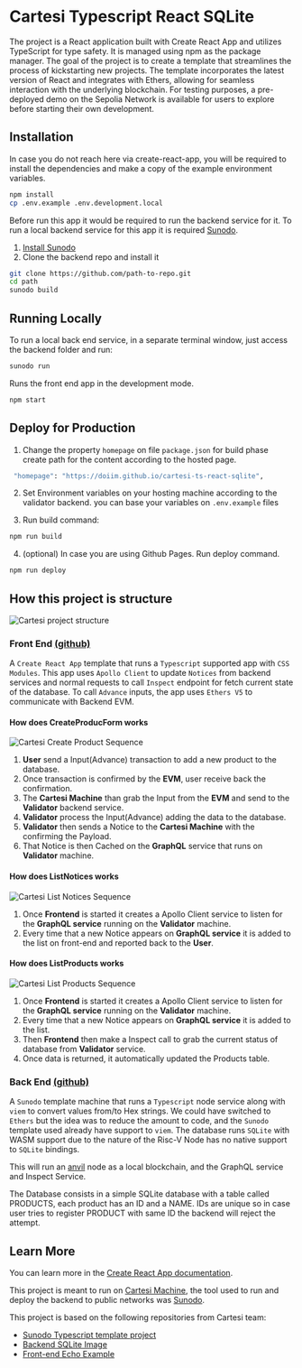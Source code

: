 # Cartesi Typescript React SQLite

The project is a React application built with Create React App and utilizes TypeScript for type safety. It is managed using npm as the package manager. The goal of the project is to create a template that streamlines the process of kickstarting new projects. The template incorporates the latest version of React and integrates with Ethers, allowing for seamless interaction with the underlying blockchain. For testing purposes, a pre-deployed demo on the Sepolia Network is available for users to explore before starting their own development.

<!-- [https://blabla](Live Demo) -->

## Installation

In case you do not reach here via create-react-app, you will be required to install the dependencies and make a copy of the example environment variables.

```sh
npm install
cp .env.example .env.development.local
```

Before run this app it would be required to run the backend service for it. To run a local backend service for this app it is required [Sunodo](https://docs.sunodo.io/guide/introduction/what-is-sunodo).

1. [Install Sunodo](https://docs.sunodo.io/guide/introduction/installing)
2. Clone the backend repo and install it

```sh
git clone https://github.com/path-to-repo.git
cd path
sunodo build
```

## Running Locally

To run a local back end service, in a separate terminal window, just access the backend folder and run:

```sh
sunodo run
```

Runs the front end app in the development mode.

```sh
npm start
```

## Deploy for Production

1. Change the property `homepage` on file `package.json` for build phase create path for the content according to the hosted page.

```sh
 "homepage": "https://doiim.github.io/cartesi-ts-react-sqlite",
```

2. Set Environment variables on your hosting machine according to the validator backend. you can base your variables on `.env.example` files

3. Run build command:

```sh
npm run build
```

4. (optional) In case you are using Github Pages. Run deploy command.

```sh
npm run deploy
```

## How this project is structure

![Cartesi project structure](https://github.com/doiim/cartesi-react-bootstrap/assets/13040410/2ab19829-997b-4964-82ca-b038f3fe2dd2)

### Front End [(github)](https://github.com/doiim/cartesi-ts-react-sqlite)

A `Create React App` template that runs a `Typescript` supported app with `CSS Modules`. This app uses `Apollo Client` to update `Notices` from backend services and normal requests to call `Inspect` endpoint for fetch current state of the database. To call `Advance` inputs, the app uses `Ethers V5` to communicate with Backend EVM.

#### How does CreateProducForm works

![Cartesi Create Product Sequence](https://github.com/doiim/cartesi-react-sqlite-boilerplate/assets/13040410/c47fe872-d2ea-417f-8cf9-1ab82ee12ee3)

1. **User** send a Input(Advance) transaction to add a new product to the database.
2. Once transaction is confirmed by the **EVM**, user receive back the confirmation.
3. The **Cartesi Machine** than grab the Input from the **EVM** and send to the **Validator** backend service.
4. **Validator** process the Input(Advance) adding the data to the database.
5. **Validator** then sends a Notice to the **Cartesi Machine** with the confirming the Payload.
6. That Notice is then Cached on the **GraphQL** service that runs on **Validator** machine.

#### How does ListNotices works

![Cartesi List Notices Sequence](https://github.com/doiim/cartesi-react-sqlite-boilerplate/assets/13040410/6a134172-ab9c-4c04-9cc1-8f3f352d96ad)

1. Once **Frontend** is started it creates a Apollo Client service to listen for the **GraphQL service** running on the **Validator** machine.
2. Every time that a new Notice appears on **GraphQL service** it is added to the list on front-end and reported back to the **User**.

#### How does ListProducts works

![Cartesi List Products Sequence](https://github.com/doiim/cartesi-react-sqlite-boilerplate/assets/13040410/89d7c1a1-a90c-410d-a561-302da05f5e67)

1. Once **Frontend** is started it creates a Apollo Client service to listen for the **GraphQL service** running on the **Validator** machine.
2. Every time that a new Notice appears on **GraphQL service** it is added to the list.
3. Then **Frontend** then make a Inspect call to grab the current status of database from **Validator** service.
4. Once data is returned, it automatically updated the Products table.

### Back End [(github)](https://github.com/doiim/cartesi-ts-sqlite)

A `Sunodo` template machine that runs a `Typescript` node service along with `viem` to convert values from/to Hex strings. We could have switched to `Ethers` but the idea was to reduce the amount to code, and the `Sunodo` template used already have support to `viem`. The database runs `SQLite` with WASM support due to the nature of the Risc-V Node has no native support to `SQLite` bindings.

This will run an [anvil](https://book.getfoundry.sh/reference/anvil/) node as a local blockchain, and the GraphQL service and Inspect Service.

The Database consists in a simple SQLite database with a table called PRODUCTS, each product has an ID and a NAME. IDs are unique so in case user tries to register PRODUCT with same ID the backend will reject the attempt.

## Learn More

You can learn more in the [Create React App documentation](https://facebook.github.io/create-react-app/docs/getting-started).

This project is meant to run on [Cartesi Machine](https://docs.cartesi.io/), the tool used to run and deploy the backend to public networks was [Sunodo](https://docs.sunodo.io/guide/introduction/what-is-sunodo).

This project is based on the following repositories from Cartesi team:

- [Sunodo Typescript template project](https://github.com/sunodo/sunodo-templates/tree/main/typescript)
- [Backend SQLite Image](https://github.com/cartesi/rollups-examples/tree/main/sqlite)
- [Front-end Echo Example](https://github.com/cartesi/rollups-examples/tree/main/frontend-echo)
